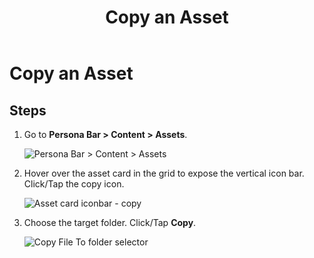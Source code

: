 ﻿---
uid: copy-asset
topic: copy-asset
locale: en
title: Copy an Asset
dnneditions: DNN Platform,Evoq Content,Evoq Engage
dnnversion: 09.02.00
parent-topic: administrators-assets-overview
related-topics: add-assets,edit-asset-properties,edit-asset-permissions,move-asset,download-asset,delete-asset
---

# Copy an Asset

## Steps

1.  Go to **Persona Bar \> Content \> Assets**.
    
    ![Persona Bar > Content > Assets](/images/scr-pbar-host-Content-E91.png)
    
    
2.  Hover over the asset card in the grid to expose the vertical icon bar. Click/Tap the copy icon.
    
      
    
    ![Asset card iconbar - copy](/images/scr-Assets-assetcard-iconbar-copy-E90.png)
    
      
    
3.  Choose the target folder. Click/Tap **Copy**.
    
      
    
    ![Copy File To folder selector](/images/scr-Assets-CopyFileTo.png)
